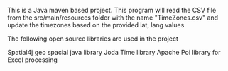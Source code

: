 This is a Java maven based project.
This program will read the CSV file from the src/main/resources folder with the name "TimeZones.csv" and 
update the timezones based on the provided lat, lang values

The following open source libraries are used in the project

Spatial4j geo spacial java library
Joda Time library
Apache Poi library for Excel processing 
